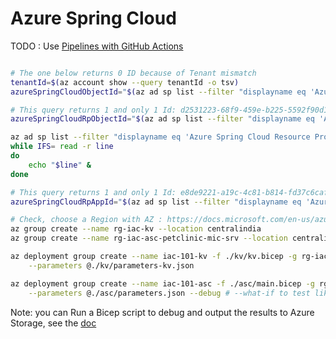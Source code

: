 # Azure Spring Cloud

TODO : Use [Pipelines with GitHub Actions](https://docs.microsoft.com/en-us/azure/azure-resource-manager/bicep/deploy-github-actions?tabs=CLI)
```sh

# The one below returns 0 ID because of Tenant mismatch
tenantId=$(az account show --query tenantId -o tsv)
azureSpringCloudObjectId="$(az ad sp list --filter "displayname eq 'Azure Spring Cloud Resource Provider'" --query "[?appDisplayName=='Azure Spring Cloud Resource Provider']" --query "[?appOwnerTenantId=='$tenantId'].objectId" -o tsv | head -1)"

# This query returns 1 and only 1 Id: d2531223-68f9-459e-b225-5592f90d145e
azureSpringCloudRpObjectId="$(az ad sp list --filter "displayname eq 'Azure Spring Cloud Resource Provider'" --query "[?appDisplayName=='Azure Spring Cloud Resource Provider'].objectId" -o tsv | head -1)"

az ad sp list --filter "displayname eq 'Azure Spring Cloud Resource Provider'" --query "[?appDisplayName=='Azure Spring Cloud Resource Provider'].objectId" -o tsv |
while IFS= read -r line
do
    echo "$line" &
done

# This query returns 1 and only 1 Id: e8de9221-a19c-4c81-b814-fd37c6caf9d2
azureSpringCloudRpAppId="$(az ad sp list --filter "displayname eq 'Azure Spring Cloud Resource Provider'" --query "[?appDisplayName=='Azure Spring Cloud Resource Provider'].appId" -o tsv | head -1)"

# Check, choose a Region with AZ : https://docs.microsoft.com/en-us/azure/availability-zones/az-overview#azure-regions-with-availability-zones
az group create --name rg-iac-kv --location centralindia
az group create --name rg-iac-asc-petclinic-mic-srv --location centralindia

az deployment group create --name iac-101-kv -f ./kv/kv.bicep -g rg-iac-kv \
    --parameters @./kv/parameters-kv.json

az deployment group create --name iac-101-asc -f ./asc/main.bicep -g rg-iac-asc-petclinic-mic-srv \
    --parameters @./asc/parameters.json --debug # --what-if to test like a dry-run
```

Note: you can Run a Bicep script to debug and output the results to Azure Storage, see the [doc](https://docs.microsoft.com/en-us/azure/azure-resource-manager/bicep/deployment-script-bicep#sample-bicep-files)